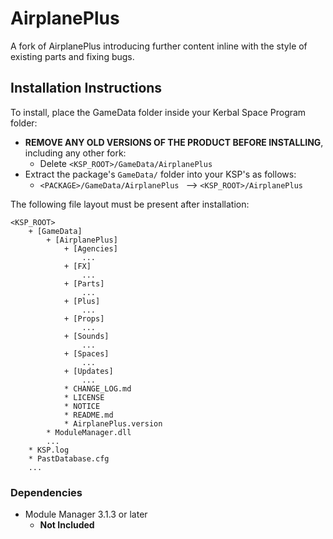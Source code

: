 # AirplanePlus

A fork of AirplanePlus introducing further content inline with the style of existing parts and fixing bugs.


## Installation Instructions

To install, place the GameData folder inside your Kerbal Space Program folder:

* **REMOVE ANY OLD VERSIONS OF THE PRODUCT BEFORE INSTALLING**, including any other fork:
	+ Delete `<KSP_ROOT>/GameData/AirplanePlus`
* Extract the package's `GameData/` folder into your KSP's as follows:
	+ `<PACKAGE>/GameData/AirplanePlus ` --> `<KSP_ROOT>/AirplanePlus `

The following file layout must be present after installation:

```
<KSP_ROOT>
	+ [GameData]
		+ [AirplanePlus]
			+ [Agencies] 
				...
			+ [FX] 
				...
			+ [Parts] 
				...
			+ [Plus] 
				...
			+ [Props] 
				...
			+ [Sounds] 
				...
			+ [Spaces] 
				...
			+ [Updates] 
				...
			* CHANGE_LOG.md
			* LICENSE
			* NOTICE
			* README.md
			* AirplanePlus.version
		* ModuleManager.dll
		...
	* KSP.log
	* PastDatabase.cfg
	...
```


### Dependencies

* Module Manager 3.1.3 or later
	+ **Not Included**
